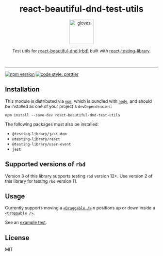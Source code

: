 <div align="center">
  <h1>react-beautiful-dnd-test-utils</h1>
  <a href="https://emojipedia.org/gloves/">
    <img height="80" width="80" alt="gloves" src="https://raw.githubusercontent.com/colinrcummings/react-beautiful-dnd-test-utils/master/other/gloves.png" />
  </a>

  <p>Test utils for <a href="https://github.com/atlassian/react-beautiful-dnd">react-beautiful-dnd (rbd)</a> built with <a href="https://github.com/testing-library/react-testing-library">react-testing-library</a>.</p>

  <br />
</div>

<hr />

[![npm version](https://badge.fury.io/js/react-beautiful-dnd-test-utils.svg)](https://badge.fury.io/js/react-beautiful-dnd-test-utils)
[![code style: prettier](https://img.shields.io/badge/code_style-prettier-ff69b4.svg)](https://github.com/prettier/prettier)

## Installation

This module is distributed via [`npm`](https://www.npmjs.com/), which is bundled with [`node`](https://nodejs.org/en/), and
should be installed as one of your project's `devDependencies`:

```
npm install --save-dev react-beautiful-dnd-test-utils
```

The following packages must also be installed:

- `@testing-library/jest-dom`
- `@testing-library/react`
- `@testing-library/user-event`
- `jest`

## Supported versions of `rbd`

Version 3 of this library supports testing `rbd` version 12+. Use version 2 of this library for testing `rbd` version 11.

## Usage

Currently supports moving a [`<Draggable />`](https://github.com/atlassian/react-beautiful-dnd/blob/master/docs/api/draggable.md) _n_ positions up or down inside a [`<Droppable />`](https://github.com/atlassian/react-beautiful-dnd/blob/master/docs/api/droppable.md).

See an [example test](./example/src/App.test.tsx).

## License

MIT
